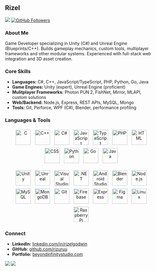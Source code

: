 ## Rizel

![](https://visitor-badge.laobi.icu/badge?page_id=rizuruu.rizuruu) [![GitHub Followers](https://img.shields.io/github/followers/rizuruu?label=Followers&logo=github)](https://github.com/rizuruu)

### About Me
Game Developer specializing in Unity (C#) and Unreal Engine (Blueprints/C++). Builds gameplay mechanics, custom tools, multiplayer frameworks and other modular systems. Experienced with full-stack web integration and 3D asset creation.

### Core Skills
- **Languages:** C#, C++, JavaScript/TypeScript, PHP, Python, Go, Java  
- **Game Engines:** Unity (expert), Unreal Engine (proficient)  
- **Mulitplayer Frameworks:** Photon PUN 2, FishNet, Mirror, MLAPI, custom solutions  
- **Web/Backend:** Node.js, Express, REST APIs, MySQL, Mongo
- **Tools:** Git, Perforce, WPF (C#), Blender, performance profiling  

### Languages & Tools

<p align="center">
  <!-- languages as individual icons -->
  <img src="https://skillicons.dev/icons?i=c"   height="50" style="margin:5px" alt="C">
  <img src="https://skillicons.dev/icons?i=cpp" height="50" style="margin:5px" alt="C++">
  <img src="https://skillicons.dev/icons?i=cs"  height="50" style="margin:5px" alt="C#">
  <img src="https://skillicons.dev/icons?i=js"  height="50" style="margin:5px" alt="JavaScript">
  <img src="https://skillicons.dev/icons?i=ts"  height="50" style="margin:5px" alt="TypeScript">
  <img src="https://skillicons.dev/icons?i=php" height="50" style="margin:5px" alt="PHP">
  <img src="https://skillicons.dev/icons?i=html"height="50" style="margin:5px" alt="HTML">
  <img src="https://skillicons.dev/icons?i=css" height="50" style="margin:5px" alt="CSS">
  <img src="https://skillicons.dev/icons?i=python" height="50" style="margin:5px" alt="Python">
  <img src="https://skillicons.dev/icons?i=golang" height="50" style="margin:5px" alt="Go">
  <img src="https://skillicons.dev/icons?i=java"   height="50" style="margin:5px" alt="Java">
</p>

<p align="center">
  <!-- tools/engines as individual icons -->
  <img src="https://skillicons.dev/icons?i=unity"         height="50" style="margin:5px" alt="Unity">
  <img src="https://skillicons.dev/icons?i=unreal"        height="50" style="margin:5px" alt="Unreal">
  <img src="https://skillicons.dev/icons?i=visualstudio"  height="50" style="margin:5px" alt="Visual Studio">
  <img src="https://skillicons.dev/icons?i=dotnet"        height="50" style="margin:5px" alt=".NET">
  <img src="https://skillicons.dev/icons?i=androidstudio" height="50" style="margin:5px" alt="Android Studio">
  <img src="https://skillicons.dev/icons?i=blender"       height="50" style="margin:5px" alt="Blender">
  <img src="https://skillicons.dev/icons?i=nodejs"        height="50" style="margin:5px" alt="Node.js">
  <img src="https://skillicons.dev/icons?i=mysql"         height="50" style="margin:5px" alt="MySQL">
  <img src="https://skillicons.dev/icons?i=mongodb"       height="50" style="margin:5px" alt="MongoDB">
  <img src="https://skillicons.dev/icons?i=git"           height="50" style="margin:5px" alt="Git">
  <img src="https://skillicons.dev/icons?i=firebase"      height="50" style="margin:5px" alt="Firebase">
  <img src="https://skillicons.dev/icons?i=express"       height="50" style="margin:5px" alt="Express">
  <img src="https://skillicons.dev/icons?i=figma"         height="50" style="margin:5px" alt="Figma">
  <img src="https://skillicons.dev/icons?i=linux"         height="50" style="margin:5px" alt="Linux">
  <img src="https://skillicons.dev/icons?i=raspberrypi"   height="50" style="margin:5px" alt="Raspberry Pi">
</p>


### Connect
- **LinkedIn:** [linkedin.com/in/rizelgodwin](https://www.linkedin.com/in/rizelgodwin)  
- **GitHub:** [github.com/rizuruu](https://github.com/rizuruu)  
- **Portfolio:** [beyondinfinitystudio.com](https://beyondinfinitystudio.com)  

<div>

<img align="left" src="https://github-readme-stats-silk-six-16.vercel.app/api/top-langs/?username=rizuruu&layout=compact&theme=radical&hide_border=true&bg_color=0D1117&title_color=00D9FF&text_color=FFFFFF&border_radius=10" />
<img  align="left" src="https://github-readme-stats-silk-six-16.vercel.app/api?username=rizuruu&count_private=true&show_icons=true&theme=radical&hide_border=true&bg_color=0D1117&title_color=00D9FF&icon_color=00D9FF&text_color=FFFFFF&border_radius=10" />

</div>
